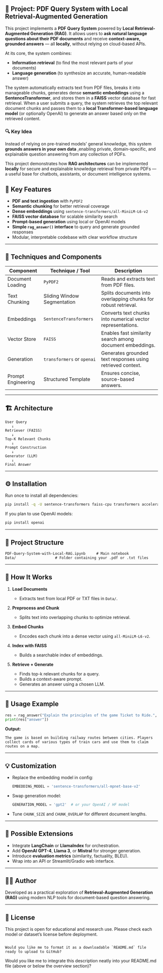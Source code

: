

## 🧠 **Project: PDF Query System with Local Retrieval-Augmented Generation**

This project implements a **PDF Query System** powered by **Local Retrieval-Augmented Generation (RAG)**.
It allows users to **ask natural language questions about their PDF documents** and receive **context-aware, grounded answers** — all **locally**, without relying on cloud-based APIs.

At its core, the system combines:

* **Information retrieval** (to find the most relevant parts of your documents)
* **Language generation** (to synthesize an accurate, human-readable answer)

The system automatically extracts text from PDF files, breaks it into manageable chunks, generates dense **semantic embeddings** using a **SentenceTransformer**, and stores them in a **FAISS** vector database for fast retrieval.
When a user submits a query, the system retrieves the top relevant document chunks and passes them to a **local Transformer-based language model** (or optionally OpenAI) to generate an answer based only on the retrieved content.

### 🔍 Key Idea

Instead of relying on pre-trained models’ general knowledge, this system **grounds answers in your own data**  ,enabling private, domain-specific, and explainable question answering from any collection of PDFs.

This project demonstrates how **RAG architectures** can be implemented **locally** for secure and explainable knowledge retrieval from private PDFs — a useful base for chatbots, assistants, or document intelligence systems.

## 🚀 Key Features
- **PDF and text ingestion** with `PyPDF2`  
- **Semantic chunking** for better retrieval coverage  
- **Dense embeddings** using `sentence-transformers/all-MiniLM-L6-v2`  
- **FAISS vector database** for scalable similarity search  
- **Prompt-based generation** using local or OpenAI models  
- **Simple `rag_answer()` interface** to query and generate grounded responses  
- Modular, interpretable codebase with clear workflow structure

---

## 🧩 Techniques and Components

| Component | Technique / Tool | Description |
|------------|------------------|--------------|
| Document Loading | `PyPDF2` | Reads and extracts text from PDF files. |
| Text Chunking | Sliding Window Segmentation | Splits documents into overlapping chunks for robust retrieval. |
| Embeddings | `SentenceTransformers` | Converts text chunks into numerical vector representations. |
| Vector Store | `FAISS` | Enables fast similarity search among document embeddings. |
| Generation | `transformers` or `openai` | Generates grounded text responses using retrieved context. |
| Prompt Engineering | Structured Template | Ensures concise, source-based answers. |

---

## 🏗️ Architecture

```text
User Query
   ↓
Retriever (FAISS)
   ↓
Top-K Relevant Chunks
   ↓
Prompt Construction
   ↓
Generator (LLM)
   ↓
Final Answer
````

---

## ⚙️ Installation

Run once to install all dependencies:

```bash
pip install -q -U sentence-transformers faiss-cpu transformers accelerate datasets tiktoken PyPDF2
```

If you plan to use OpenAI models:

```bash
pip install openai
```

---

## 📂 Project Structure

```
PDF-Query-System-with-Local-RAG.ipynb     # Main notebook
Data/                  # Folder containing your .pdf or .txt files
```

---

## 🧠 How It Works

1. **Load Documents**

   * Extracts text from local PDF or TXT files in `Data/`.
2. **Preprocess and Chunk**

   * Splits text into overlapping chunks to optimize retrieval.
3. **Embed Chunks**

   * Encodes each chunk into a dense vector using `all-MiniLM-L6-v2`.
4. **Index with FAISS**

   * Builds a searchable index of embeddings.
5. **Retrieve + Generate**

   * Finds top-k relevant chunks for a query.
   * Builds a context-aware prompt.
   * Generates an answer using a chosen LLM.

---

## 🧪 Usage Example

```python
res = rag_answer("Explain the principles of the game Ticket to Ride.", top_k=3)
print(res["answer"])
```

**Output:**

```
The game is based on building railway routes between cities. Players collect cards of various types of train cars and use them to claim routes on a map.
```

---

## 💡 Customization

* Replace the embedding model in config:

  ```python
  EMBEDDING_MODEL = 'sentence-transformers/all-mpnet-base-v2'
  ```
* Swap generation model:

  ```python
  GENERATION_MODEL = 'gpt2'  # or your OpenAI / HF model
  ```
* Tune `CHUNK_SIZE` and `CHUNK_OVERLAP` for different document lengths.

---

## 🔮 Possible Extensions

* Integrate **LangChain** or **LlamaIndex** for orchestration.
* Add **OpenAI GPT-4**, **Llama 3**, or **Mistral** for stronger generation.
* Introduce **evaluation metrics** (similarity, factuality, BLEU).
* Wrap into an API or Streamlit/Gradio  web interface.

---

## 🧑‍💻 Author

Developed as a practical exploration of **Retrieval-Augmented Generation (RAG)** using modern NLP tools for document-based question answering.

---

## 📜 License

This project is open for educational and research use.
Please check each model or dataset’s license before deployment.

```

Would you like me to format it as a downloadable `README.md` file ready to upload to GitHub?
```


Would you like me to integrate this description neatly into your README.md file (above or below the overview section)?
